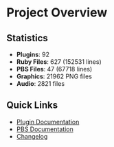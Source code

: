 # Project Overview

## Statistics

- **Plugins**: 92
- **Ruby Files**: 627 (152531 lines)
- **PBS Files**: 47 (67718 lines)
- **Graphics**: 21962 PNG files
- **Audio**: 2821 files

## Quick Links

- [Plugin Documentation](PLUGINS.md)
- [PBS Documentation](PBS_DOCS.md)
- [Changelog](Plugins/[DBK_003.1]%20Raid%20Battles%20Hotfixes/CHANGELOG.md)
